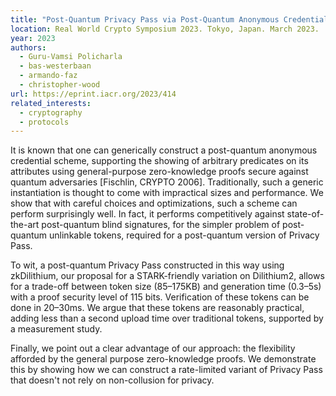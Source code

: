 ```yaml
---
title: "Post-Quantum Privacy Pass via Post-Quantum Anonymous Credentials"
location: Real World Crypto Symposium 2023. Tokyo, Japan. March 2023.
year: 2023
authors:
  - Guru-Vamsi Policharla
  - bas-westerbaan
  - armando-faz
  - christopher-wood
url: https://eprint.iacr.org/2023/414
related_interests:
  - cryptography
  - protocols
---
```


It is known that one can generically construct a post-quantum anonymous credential scheme, supporting the showing of arbitrary predicates on its attributes using general-purpose zero-knowledge proofs secure against quantum adversaries [Fischlin, CRYPTO 2006].
Traditionally, such a generic instantiation is thought to come with impractical sizes and performance. We show that with careful choices and optimizations, such a scheme can perform surprisingly well.
In fact, it performs competitively against state-of-the-art post-quantum blind signatures, for the simpler problem of post-quantum unlinkable tokens, required for a post-quantum version of Privacy Pass.

To wit, a post-quantum Privacy Pass constructed in this way using zkDilithium, our proposal for a STARK-friendly variation on Dilithium2, allows for a trade-off between token size (85–175KB) and generation time (0.3–5s) with a proof security level of 115 bits. Verification of these tokens can be done in 20–30ms. We argue that these tokens are reasonably practical, adding less than a second upload time over traditional tokens, supported by a measurement study.

Finally, we point out a clear advantage of our approach: the flexibility afforded by the general purpose zero-knowledge proofs. We demonstrate this by showing how we can construct a rate-limited variant of Privacy Pass that doesn't not rely on non-collusion for privacy.
